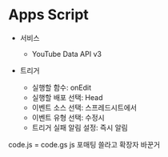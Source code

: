 # Apps Script

* 서비스
	* YouTube Data API v3

* 트리거
	* 실행할 함수: onEdit
	* 실행할 배포 선택: Head
	* 이벤트 소스 선택: 스프레드시트에서
	* 이벤트 유형 선택: 수정시
	* 트리거 실패 알림 설정: 즉시 알림

code.js = code.gs
js 포매팅 쓸라고 확장자 바꾼거
